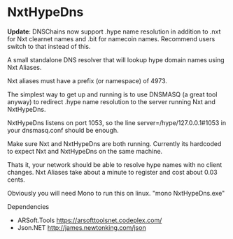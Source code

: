 NxtHypeDns
==========

**Update**: DNSChains now support .hype name resolution in addition to .nxt for Nxt clearnet names and .bit for namecoin names. Recommend users switch to that instead of this.

A small standalone DNS resolver that will lookup hype domain names using Nxt Aliases.

Nxt aliases must have a prefix (or namespace) of 4973.

The simplest way to get up and running is to use DNSMASQ (a great tool anyway) to redirect .hype name resolution to the server running Nxt and NxtHypeDns.

NxtHypeDns listens on port 1053, so the line server=/hype/127.0.0.1#1053 in your dnsmasq.conf should be enough.

Make sure Nxt and NxtHypeDns are both running. Currently its hardcoded to expect Nxt and NxtHypeDns on the same machine.

Thats it, your network should be able to resolve hype names with no client changes.  Nxt Aliases take about a minute to register and cost about 0.03 cents.

Obviously you will need Mono to run this on linux.  "mono NxtHypeDns.exe"

Dependencies
* ARSoft.Tools https://arsofttoolsnet.codeplex.com/ 
* Json.NET http://james.newtonking.com/json
